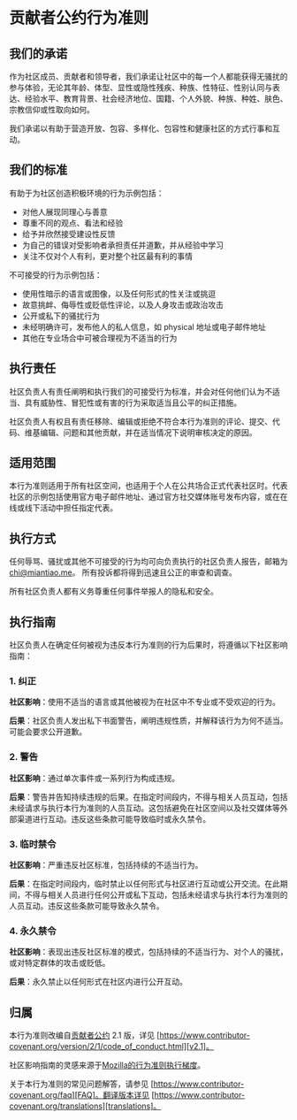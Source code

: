 # 贡献者公约行为准则

## 我们的承诺

作为社区成员、贡献者和领导者，我们承诺让社区中的每一个人都能获得无骚扰的参与体验，无论其年龄、体型、显性或隐性残疾、种族、性特征、性别认同与表达、经验水平、教育背景、社会经济地位、国籍、个人外貌、种族、种姓、肤色、宗教信仰或性取向如何。

我们承诺以有助于营造开放、包容、多样化、包容性和健康社区的方式行事和互动。


## 我们的标准

有助于为社区创造积极环境的行为示例包括：

- 对他人展现同理心与善意
- 尊重不同的观点、看法和经验
- 给予并欣然接受建设性反馈
- 为自己的错误对受影响者承担责任并道歉，并从经验中学习
- 关注不仅对个人有利，更对整个社区最有利的事情


不可接受的行为示例包括：

- 使用性暗示的语言或图像，以及任何形式的性关注或挑逗
- 故意挑衅、侮辱性或贬低性评论，以及人身攻击或政治攻击
- 公开或私下的骚扰行为
- 未经明确许可，发布他人的私人信息，如 physical 地址或电子邮件地址
- 其他在专业场合中可被合理视为不适当的行为


## 执行责任

社区负责人有责任阐明和执行我们的可接受行为标准，并会对任何他们认为不适当、具有威胁性、冒犯性或有害的行为采取适当且公平的纠正措施。

社区负责人有权且有责任移除、编辑或拒绝不符合本行为准则的评论、提交、代码、维基编辑、问题和其他贡献，并在适当情况下说明审核决定的原因。


## 适用范围

本行为准则适用于所有社区空间，也适用于个人在公共场合正式代表社区时。代表社区的示例包括使用官方电子邮件地址、通过官方社交媒体账号发布内容，或在在线或线下活动中担任指定代表。


## 执行方式

任何辱骂、骚扰或其他不可接受的行为均可向负责执行的社区负责人报告，邮箱为 <chi@miantiao.me>。
所有投诉都将得到迅速且公正的审查和调查。

所有社区负责人都有义务尊重任何事件举报人的隐私和安全。


## 执行指南

社区负责人在确定任何被视为违反本行为准则的行为后果时，将遵循以下社区影响指南：

### 1. 纠正

**社区影响**：使用不适当的语言或其他被视为在社区中不专业或不受欢迎的行为。

**后果**：社区负责人发出私下书面警告，阐明违规性质，并解释该行为为何不适当。可能会要求公开道歉。


### 2. 警告

**社区影响**：通过单次事件或一系列行为构成违规。

**后果**：警告并告知持续违规的后果。在指定时间段内，不得与相关人员互动，包括未经请求与执行本行为准则的人员互动。这包括避免在社区空间以及社交媒体等外部渠道进行互动。违反这些条款可能导致临时或永久禁令。


### 3. 临时禁令

**社区影响**：严重违反社区标准，包括持续的不适当行为。

**后果**：在指定时间段内，临时禁止以任何形式与社区进行互动或公开交流。在此期间，不得与相关人员进行任何公开或私下互动，包括未经请求与执行本行为准则的人员互动。违反这些条款可能导致永久禁令。


### 4. 永久禁令

**社区影响**：表现出违反社区标准的模式，包括持续的不适当行为、对个人的骚扰，或对特定群体的攻击或贬低。

**后果**：永久禁止以任何形式在社区内进行公开互动。


## 归属

本行为准则改编自[贡献者公约][homepage] 2.1 版，详见 [https://www.contributor-covenant.org/version/2/1/code_of_conduct.html][v2.1]。

社区影响指南的灵感来源于[Mozilla的行为准则执行梯度][Mozilla CoC]。

关于本行为准则的常见问题解答，请参见 [https://www.contributor-covenant.org/faq][FAQ]。翻译版本详见 [https://www.contributor-covenant.org/translations][translations]。


[homepage]: https://www.contributor-covenant.org
[v2.1]: https://www.contributor-covenant.org/version/2/1/code_of_conduct.html
[Mozilla CoC]: https://github.com/mozilla/diversity
[FAQ]: https://www.contributor-covenant.org/faq
[translations]: https://www.contributor-covenant.org/translations
